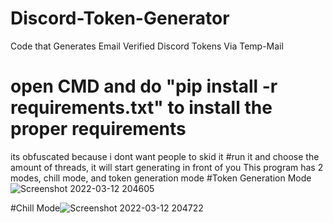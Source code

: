 # Discord-Token-Generator
Code that Generates Email Verified Discord Tokens Via Temp-Mail
# open CMD and do "pip install -r requirements.txt" to install the proper requirements
its obfuscated because i dont want people to skid it
#run it and choose the amount of threads, it will start generating in front of you
This program has 2 modes, chill mode, and token generation mode
#Token Generation Mode![Screenshot 2022-03-12 204605](https://user-images.githubusercontent.com/101478014/158045494-ad6f1af5-43eb-49bc-820f-14f91f77bbd8.png)

#Chill Mode![Screenshot 2022-03-12 204722](https://user-images.githubusercontent.com/101478014/158045511-39f58041-3b03-4279-abe4-73f42beb82ea.png)
